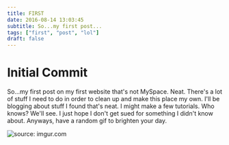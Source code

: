 ```yaml
---
title: FIRST
date: 2016-08-14 13:03:45
subtitle: So...my first post...
tags: ["first", "post", "lol"]
draft: false
---
```

# Initial Commit

So...my first post on my first website that's not MySpace. Neat.  There's a lot of stuff I need to do in order to clean up and make this place my own.  I'll be blogging about stuff I found that's neat.  I might make a few tutorials.  Who knows?  We'll see.  I just hope I don't get sued for something I didn't know about.  Anyways, have a random gif to brighten your day.

<img src="https://i.imgur.com/NnoGhN1.gif" title="source: imgur.com" />
